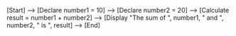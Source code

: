 [Start] --> [Declare number1 = 10]
          --> [Declare number2 = 20]
          --> [Calculate result = number1 + number2]
          --> [Display "The sum of ", number1, " and ", number2, " is ", result]
          --> [End]
